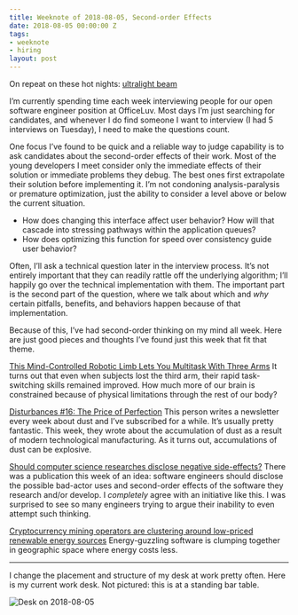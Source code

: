 ```yaml
---
title: Weeknote of 2018-08-05, Second-order Effects
date: 2018-08-05 00:00:00 Z
tags:
- weeknote
- hiring
layout: post
---
```


On repeat on these hot nights: [ultralight beam](https://www.youtube.com/watch?v=KE2o5AZclaQ)

I’m currently spending time each week interviewing people for our open software engineer position at OfficeLuv. Most days I’m just searching for candidates, and whenever I do find someone I want to interview (I had 5 interviews on Tuesday), I need to make the questions count.

One focus I’ve found to be quick and a reliable way to judge capability is to ask candidates about the second-order effects of their work. Most of the young developers I meet consider only the immediate effects of their solution or immediate problems they debug. The best ones first extrapolate their solution before implementing it. I’m not condoning analysis-paralysis or premature optimization, just the ability to consider a level above or below the current situation.

- How does changing this interface affect user behavior? How will that cascade into stressing pathways within the application queues?
- How does optimizing this function for speed over consistency guide user behavior?

Often, I’ll ask a technical question later in the interview process. It’s not entirely important that they can readily rattle off the underlying algorithm; I’ll happily go over the technical implementation with them. The important part is the second part of the question, where we talk about which and *why* certain pitfalls, benefits, and behaviors happen because of that implementation.

Because of this, I’ve had second-order thinking on my mind all week. Here are just good pieces and thoughts I’ve found just this week that fit that theme.

[This Mind-Controlled Robotic Limb Lets You Multitask With Three Arms](https://singularityhub.com/2018/07/31/this-prosthesis-lets-you-multitask-with-three-arms/amp/)
It turns out that even when subjects lost the third arm, their rapid task-switching skills remained improved. How much more of our brain is constrained because of physical limitations through the rest of our body?

[Disturbances #16: The Price of Perfection](https://tinyletter.com/hautepop/letters/disturbances-16-the-price-of-perfection)
This person writes a newsletter every week about dust and I’ve subscribed for a while. It’s usually pretty fantastic. This week, they wrote about the accumulation of dust as a result of modern technological manufacturing. As it turns out, accumulations of dust can be explosive.

[Should computer science researches disclose negative side-effects?](https://news.ycombinator.com/item?id=17679018)
There was a publication this week of an idea: software engineers should disclose the possible bad-actor uses and second-order effects of the software they research and/or develop. I *completely* agree with an initiative like this. I was surprised to see so many engineers trying to argue their inability to even attempt such thinking.

[Cryptocurrency mining operators are clustering around low-priced renewable energy sources](https://www.wired.co.uk/article/bitcoin-mining-energy-consumption-new-york)
Energy-guzzling software is clumping together in geographic space where energy costs less.

---

I change the placement and structure of my desk at work pretty often. Here is my current work desk. Not pictured: this is at a standing bar table.

![Desk on 2018-08-05]({{site.baseurl}}/images/IMG_0887.jpg)
